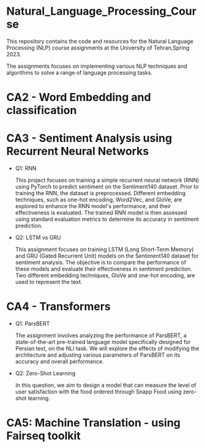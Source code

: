 # Natural_Language_Processing_Course
This repository contains the code and resources for the Natural Language Processing (NLP) course assignments at the  University of Tehran,Spring 2023. 

The assignments focuses on implementing various NLP techniques and algorithms to solve a range of language processing tasks.

# CA2 - Word Embedding and classification

# CA3 - Sentiment Analysis using Recurrent Neural Networks
  * Q1: RNN
    
     This project focuses on training a simple recurrent neural network (RNN) using PyTorch to predict sentiment on the Sentiment140 dataset. Prior to training the RNN, the dataset is preprocessed. Different embedding techniques, such as one-hot encoding, Word2Vec, and GloVe, are explored to enhance the RNN model's performance, and their effectiveness is evaluated. The trained RNN model is then assessed using standard evaluation metrics to determine its accuracy in sentiment prediction.
    
  * Q2: LSTM vs GRU

     This assignment focuses on training LSTM (Long Short-Term Memory) and GRU (Gated Recurrent Unit) models on the Sentiment140 dataset for sentiment analysis. The objective is to compare the performance of these models and evaluate their effectiveness in sentiment prediction. Two different embedding techniques, GloVe and one-hot encoding, are used to represent the text.

# CA4 - Transformers
  * Q1: ParsBERT 
  
     The assignment involves analyzing the performance of ParsBERT, a state-of-the-art pre-trained language model specifically designed for Persian text, on the NLI task. We will explore the effects of modifying the architecture and adjusting various parameters of ParsBERT on its accuracy and overall performance.
  * Q2: Zero-Shot Learning
 
     In this question, we aim to design a model that can measure the level of user satisfaction with the food ordered through Snapp Food using zero-shot learning.
  
# CA5: Machine Translation - using Fairseq toolkit
